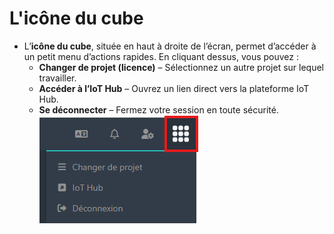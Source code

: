 # L'icône du cube



* L’**icône du cube**, située en haut à droite de l’écran, permet d’accéder à un petit menu d’actions rapides. En cliquant dessus, vous pouvez :
  * **Changer de projet (licence)** – Sélectionnez un autre projet sur lequel travailler.
  * **Accéder à l’IoT Hub** – Ouvrez un lien direct vers la plateforme IoT Hub.
  * **Se déconnecter** – Fermez votre session en toute sécurité.\
    ![](<../../.gitbook/assets/image (2).png>)
